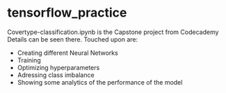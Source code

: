 # tensorflow_practice

Covertype-classification.ipynb is the Capstone project from Codecademy
Details can be seen there.
Touched upon are:
- Creating different Neural Networks
- Training
- Optimizing hyperparameters
- Adressing class imbalance
- Showing some analytics of the performance of the model
